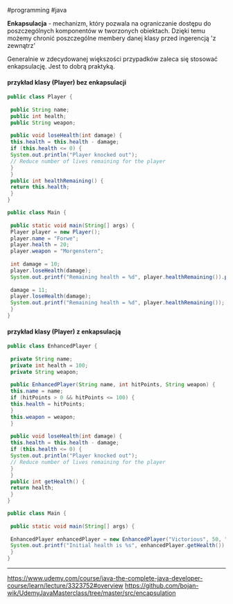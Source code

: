 #programming #java 

**Enkapsulacja** - mechanizm, który pozwala na ograniczanie dostępu do poszczególnych komponentów w tworzonych obiektach.
Dzięki temu możemy chronić poszczególne membery danej klasy przed ingerencją 'z zewnątrz'

Generalnie w zdecydowanej większości przypadków zaleca się stosować enkapsulację. Jest to dobrą praktyką.

#### przykład klasy (Player) bez enkapsulacji 
```java 
public class Player {  
  
 public String name;  
 public int health;  
 public String weapon;  
  
 public void loseHealth(int damage) {  
 this.health = this.health - damage;  
 if (this.health <= 0) {  
 System.out.println("Player knocked out");  
 // Reduce number of lives remaining for the player  
 }  
 }  
 public int healthRemaining() {  
 return this.health;  
 }  
}
```
```java
public class Main {  
  
 public static void main(String[] args) {  
 Player player = new Player();  
 player.name = "Forwe";  
 player.health = 20;  
 player.weapon = "Morgenstern";  
  
 int damage = 10;  
 player.loseHealth(damage);  
 System.out.printf("Remaining health = %d", player.healthRemaining()).println();  
  
 damage = 11;  
 player.loseHealth(damage);  
 System.out.printf("Remaining health = %d", player.healthRemaining());
 }  
}
```

#### przykład klasy (Player) z enkapsulacją
```java
public class EnhancedPlayer {  
  
 private String name;  
 private int health = 100;  
 private String weapon;  
  
 public EnhancedPlayer(String name, int hitPoints, String weapon) {  
 this.name = name;  
 if (hitPoints > 0 && hitPoints <= 100) {  
 this.health = hitPoints;  
 }  
 this.weapon = weapon;  
 }  
  
 public void loseHealth(int damage) {  
 this.health = this.health - damage;  
 if (this.health <= 0) {  
 System.out.println("Player knocked out");  
 // Reduce number of lives remaining for the player  
 }  
 }  
 public int getHealth() {  
 return health;  
 }  
}
```
```java
public class Main {  
  
 public static void main(String[] args) {  
  
 EnhancedPlayer enhancedPlayer = new EnhancedPlayer("Victorious", 50, "Axe");  
 System.out.printf("Initial health is %s", enhancedPlayer.getHealth()).println();  
 }  
}
```

---
https://www.udemy.com/course/java-the-complete-java-developer-course/learn/lecture/3323752#overview
https://github.com/bojan-wik/UdemyJavaMasterclass/tree/master/src/encapsulation